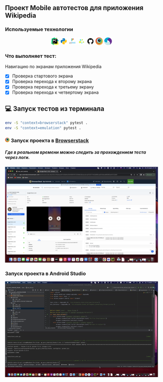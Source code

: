 ## Проект Mobile автотестов для приложения Wikipedia

<!-- Технологии -->

### Используемые технологии
<p  align="center">
  <code><img width="5%" title="Pycharm" src="./tests/resources/logo/pycharm.png"></code>
  <code><img width="5%" title="Python" src="./tests/resources/logo/python.png"></code>
  <code><img width="5%" title="Pytest" src="./tests/resources/logo/pytest.png"></code>
  <code><img width="5%" title="Selene" src="./tests/resources/logo/selene.png"></code>
  <code><img width="5%" title="GitHub" src="./tests/resources/logo/github.png"></code>
  <code><img width="5%" title="Browserstack" src="./tests/resources/logo/browserstack.png"></code>
  <code><img width="5%" title="Appium" src="./tests/resources/logo/appium.png"></code>

</p>

### Что выполняет тест:
Навигацию по экранам приложения Wikipedia 
- [x] Проверка стартового экрана
- [x] Проверка перехода к второму экрана
- [x] Проверка перехода к третьему экрану
- [x] Проверка перехода к четвертому экрана

## :computer: Запуск тестов из терминала
```bash
env -S "context=browserstack" pytest .
env -S "context=emulation" pytest .
```

<!-- Browserstack -->

### <img width="3%" title="Browserstack" src="tests/resources/logo/browserstack.png"> Запуск проекта в [Browserstack](https://app-automate.browserstack.com/dashboard/v2/builds/f28c349abaad3f7d39dfcd35456f87613336db26/sessions/5120171442d8f8caa501ddce865892e431122b91)
##### Где в реальном времени можно следить за прохождением теста через логи.

![This is an image](tests/resources/screenshots/browserstack.png)

<!-- Android Studio -->
### Запуск проекта в Android Studio
![This is an image](tests/resources/video/video.gif)